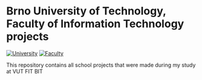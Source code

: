 # Brno University of Technology, Faculty of Information Technology projects
[![University](https://img.shields.io/badge/university-Brno%20University%20of%20Technology-red.svg)](https://www.vutbr.cz/en/)
[![Faculty](https://img.shields.io/badge/faculty-Faculty%20of%20Information%20Technology-blue.svg)](http://www.fit.vutbr.cz/.en)

This repository contains all school projects that were made during my study at VUT FIT BIT
